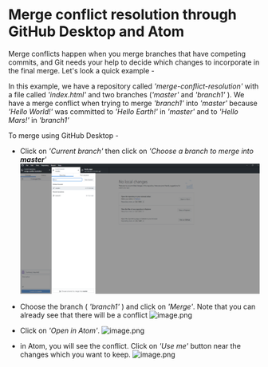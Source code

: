# Merge conflict resolution through GitHub Desktop and Atom

Merge conflicts happen when you merge branches that have competing commits, and Git needs your help to decide which changes to incorporate in the final merge. Let's look a quick example -

In this example, we have a repository called _'merge-conflict-resolution'_ with a file called _'index.html'_ and two branches (_'master'_ and _'branch1'_ ). We have a merge conflict when trying to merge _'branch1'_ into _'master'_ because _'Hello World!'_ was committed to _'Hello Earth!'_ in _'master'_ and to _'Hello Mars!'_ in _'branch1'_

To merge using GitHub Desktop -

  - Click on _'Current branch'_ then click on _'Choose a branch to merge into **master**'_
![image.png](/screenshots/screen1.png)

  - Choose the branch ( _'branch1'_ ) and click on _'Merge'_. Note that you can already see that there will be a conflict
![image.png](attachment:image.png)

  - Click on _'Open in Atom'_.
  ![image.png](attachment:image.png)

  - in Atom, you will see the conflict. Click on _'Use me'_ button near the changes which you want to keep.
  ![image.png](attachment:image.png)
